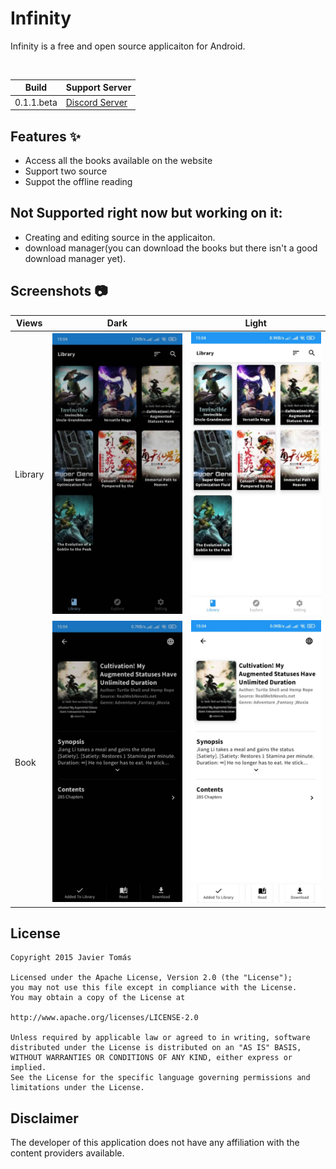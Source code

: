 # Infinity

Infinity is a free and open source applicaiton for Android.

<br>

| Build | Support Server |
|-------|---------|
| 0.1.1.beta | [Discord Server](https://discord.gg/HBU6zD8c5v) |

## Features :sparkles:

- Access all the books available on the website
- Support two source
- Suppot the offline reading


## Not Supported right now but working on it:

- Creating and editing source in the applicaiton.
- download manager(you can download the books but there isn't a good download manager yet).




## Screenshots :camera:

| Views    | Dark                                                       | Light                                                        |
| -------- | ---------------------------------------------------------- | ------------------------------------------------------------ |
| Library  | ![library_view_dark](screenshots/library-dark.jpeg)         | ![library_view_light](/screenshots/library-light.jpeg)         |
| Book     | ![book_view_dark](screenshots/detail-dark.jpeg)               | ![book_view_light](screenshots/detail-light.jpeg)               |

## License

    Copyright 2015 Javier Tomás

    Licensed under the Apache License, Version 2.0 (the "License");
    you may not use this file except in compliance with the License.
    You may obtain a copy of the License at

    http://www.apache.org/licenses/LICENSE-2.0

    Unless required by applicable law or agreed to in writing, software
    distributed under the License is distributed on an "AS IS" BASIS,
    WITHOUT WARRANTIES OR CONDITIONS OF ANY KIND, either express or implied.
    See the License for the specific language governing permissions and
    limitations under the License.

## Disclaimer

The developer of this application does not have any affiliation with the content providers available.
